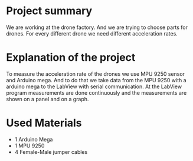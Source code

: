 # Project summary 
We are working at the drone factory. And we are trying to choose parts for drones. For every different drone we need different acceleration rates.
# Explanation of the project
To measure the acceleration rate of the drones we use MPU 9250 sensor and Arduino mega. And to do that we take data from the MPU 9250 with a arduino mega to the LabView with serial communication. At the LabView program measurements are done continuously and the measurements are shown on a panel and on a graph.
# Used Materials
- 1 Arduino Mega
- 1 MPU 9250
- 4 Female-Male jumper cables

